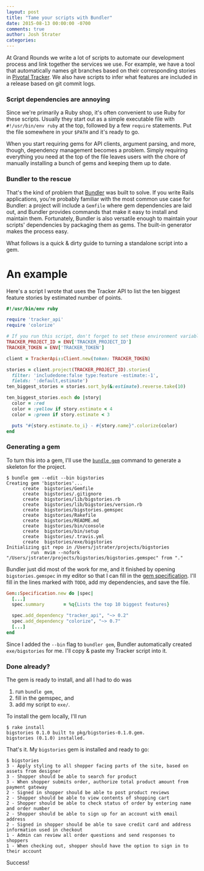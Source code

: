 ```yaml
---
layout: post
title: "Tame your scripts with Bundler"
date: 2015-08-13 00:00:00 -0700
comments: true
author: Josh Strater
categories:
---
```


At Grand Rounds we write a lot of scripts to automate our development process and link together the services we use. For example, we have a tool that automatically names git branches based on their corresponding stories in [Pivotal Tracker](http://www.pivotaltracker.com/). We also have scripts to infer what features are included in a release based on git commit logs.

### Script dependencies are annoying

Since we're primarily a Ruby shop, it's often convenient to use Ruby for these scripts. Usually they start out as a simple executable file with `#!/usr/bin/env ruby` at the top, followed by a few `require` statements. Put the file somewhere in your `$PATH` and it's ready to go.

When you start requiring gems for API clients, argument parsing, and more, though, dependency management becomes a problem. Simply requiring everything you need at the top of the file leaves users with the chore of manually installing a bunch of gems and keeping them up to date.

### Bundler to the rescue

That's the kind of problem that [Bundler](http://bundler.io/) was built to solve. If you write Rails applications, you're probably familiar with the most common use case for Bundler: a project will include a `Gemfile` where gem dependencies are laid out, and Bundler provides commands that make it easy to install and maintain them. Fortunately, Bundler is also versatile enough to maintain your scripts' dependencies by packaging them as gems. The built-in generator makes the process easy.

What follows is a quick & dirty guide to turning a standalone script into a gem.

# An example

Here's a script I wrote that uses the Tracker API to list the ten biggest feature stories by estimated number of points.

```ruby
#!/usr/bin/env ruby

require 'tracker_api'
require 'colorize'

# If you run this script, don't forget to set these environment variables!
TRACKER_PROJECT_ID = ENV['TRACKER_PROJECT_ID']
TRACKER_TOKEN = ENV['TRACKER_TOKEN']

client = TrackerApi::Client.new(token: TRACKER_TOKEN)

stories = client.project(TRACKER_PROJECT_ID).stories(
  filter: 'includedone:false type:feature -estimate:-1',
  fields: ':default,estimate')
ten_biggest_stories = stories.sort_by(&:estimate).reverse.take(10)

ten_biggest_stories.each do |story|
  color = :red
  color = :yellow if story.estimate < 4
  color = :green if story.estimate < 3

  puts "#{story.estimate.to_i} - #{story.name}".colorize(color)
end
```

### Generating a gem

To turn this into a gem, I'll use the [`bundle gem`](http://bundler.io/bundle_gem.html) command to generate a skeleton for the project.

```text
$ bundle gem --edit --bin bigstories
Creating gem 'bigstories'...
      create  bigstories/Gemfile
      create  bigstories/.gitignore
      create  bigstories/lib/bigstories.rb
      create  bigstories/lib/bigstories/version.rb
      create  bigstories/bigstories.gemspec
      create  bigstories/Rakefile
      create  bigstories/README.md
      create  bigstories/bin/console
      create  bigstories/bin/setup
      create  bigstories/.travis.yml
      create  bigstories/exe/bigstories
Initializing git repo in /Users/jstrater/projects/bigstories
         run  mvim --nofork "/Users/jstrater/projects/bigstories/bigstories.gemspec" from "."
```

Bundler just did most of the work for me, and it finished by opening `bigstories.gemspec` in my editor so that I can fill in the [gem specification](http://guides.rubygems.org/specification-reference/). I'll fill in the lines marked with `TODO`, add my dependencies, and save the file.

```ruby
Gem::Specification.new do |spec|
  [...]
  spec.summary       = %q{Lists the top 10 biggest features}

  spec.add_dependency "tracker_api", "~> 0.2"
  spec.add_dependency "colorize", "~> 0.7"
  [...]
end
```

Since I added the `--bin` flag to `bundler gem`, Bundler automatically created `exe/bigstories` for me. I'll copy & paste my Tracker script into it.

### Done already?

The gem is ready to install, and all I had to do was

1. run `bundle gem`,
2. fill in the gemspec, and
3. add my script to `exe/`.

To install the gem locally, I'll run

```text
$ rake install
bigstories 0.1.0 built to pkg/bigstories-0.1.0.gem.
bigstories (0.1.0) installed.
```

That's it. My `bigstories` gem is installed and ready to go:

```text
$ bigstories
3 - Apply styling to all shopper facing parts of the site, based on assets from designer
3 - Shopper should be able to search for product
3 - When shopper submits order, authorize total product amount from payment gateway
2 - Signed in shopper should be able to post product reviews
2 - Shopper should be able to view contents of shopping cart
2 - Shopper should be able to check status of order by entering name and order number
2 - Shopper should be able to sign up for an account with email address
2 - Signed in shopper should be able to save credit card and address information used in checkout
1 - Admin can review all order questions and send responses to shoppers
1 - When checking out, shopper should have the option to sign in to their account
```

Success!

